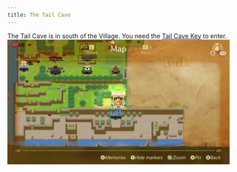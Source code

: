 ```yaml
---
title: The Tail Cave
---
```


The Tail Cave is in south of the Village. You need the [Tail Cave Key](../03-mysterious-forest/01-find/01-key.md) to enter.
![The Tail Cave location](tail_cave_location.jpeg)

